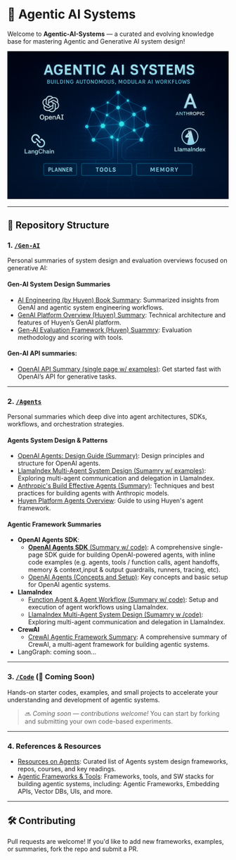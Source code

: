 # 🤖 Agentic AI Systems

Welcome to **Agentic-AI-Systems** — a curated and evolving knowledge base for mastering Agentic and Generative AI system design!

![Agentic-AI-Systems](./imgs/cover-01.png)

---

## 📁 Repository Structure

### 1. [`/Gen-AI`](./content/Gen-AI/) 
Personal summaries of system design and evaluation overviews focused on generative AI: 
#### Gen-AI System Design Summaries

- [AI Engineering (by Huyen) Book Summary](./content/Gen-AI/AI-Engineering-Summary/README.md): Summarized insights from GenAI and agentic system engineering workflows.
- [GenAI Platform Overview (Huyen) Summary](./content/Gen-AI/huyen-Gen-AI-Platform.md): Technical architecture and features of Huyen’s GenAI platform.
- [Gen-AI Evaluation Framework (Huyen) Suammry](./content/Gen-AI/huyen-evaluation.md): Evaluation methodology and scoring with tools.
#### **Gen-AI API summaries**:
- [OpenAI API Summary (single page w/ examples)](./content/Agents/openai_api_quickstart.md): Get started fast with OpenAI’s API for generative tasks.

---
### 2. [`/Agents`](./content/Agents/)
Personal summaries which deep dive into agent architectures, SDKs, workflows, and orchestration strategies.

#### Agents System Design & Patterns
- [OpenAI Agents: Design Guide (Summary)](./content/Agents/openai-agents-design-guide.md): Design principles and structure for OpenAI agents.
- [LlamaIndex Multi-Agent System Design (Sumamry w/ examples)](./content/Agents/llama-index-multi-agent.md): Exploring multi-agent communication and delegation in LlamaIndex.
- [Anthropic's Build Effective Agents (Summary)](./content/Agents/anthropic-build_effective_agents.md): Techniques and best practices for building agents with Anthropic models.
- [Huyen Platform Agents Overview](./content/Agents/huyen-agents.md): Guide to using Huyen's agent framework.

#### Agentic Framework Summaries
- **OpenAI Agents SDK**: 
    - [**OpenAI Agents SDK** (Summary w/ code)](./content/Agents/openai_agents_sdk.md): A comprehensive single-page SDK guide for building OpenAI-powered agents, with inline code examples (e.g. agents, tools / function calls, agent handoffs, memory & context,input & output guardrails, runners, tracing, etc).
    - [OpenAI Agents (Concepts and Setup)](./content/Agents/openai-agents.md): Key concepts and basic setup for OpenAI agentic systems.
- **LlamaIndex** 
    - [Function Agent & Agent Workflow (Summary w/ code)](./content/Agents/llama-index-agent-workflow.md): Setup and execution of agent workflows using LlamaIndex.
    - [LlamaIndex Multi-Agent System Design (Sumamry w /code)](./content/Agents/llama-index-multi-agent.md): Exploring multi-agent communication and delegation in LlamaIndex.
- **CrewAI** 
    - [CrewAI Agentic Framework Summary](./content/Agents/crewai-agentic-framework.md): A comprehensive summary of CrewAI, a multi-agent framework for building agentic systems.
- LangGraph: coming soon...

<!-- #### Other -->

---
### 3. [`/Code`](./Code/README.md) (🚧 Coming Soon)
Hands-on starter codes, examples, and small projects to accelerate your understanding and development of agentic systems.

<!-- | Resource | Description |
|---------|-------------|
| 🛠️ *Starter Templates* | Minimal codebases to bootstrap agentic systems using OpenAI, Anthropic, and LlamaIndex. |
| 🧪 *Experiments & Workflows* | Sample pipelines for task planning, multi-agent interaction, retrieval-augmented reasoning, and more. |
| 🎯 *Mini-Projects* | End-to-end demos integrating agents with external tools, APIs, or web interfaces. |
| 💡 *Design Patterns in Code* | Common system architecture patterns (e.g. planner-executor, tool-user agents). | -->

> 🔜 *Coming soon — contributions welcome!* You can start by forking and submitting your own code-based experiments.
---
### 4. References & Resources

- [Resources on Agents](./content/resources.md): Curated list of Agents system design frameworks, repos, courses, and key readings.
- [Agentic Frameworks & Tools](./content/stack-tools.md): Frameworks, tools, and SW stacks for building agentic systems, including: Agentic Frameworks, Embedding APIs, Vector DBs, UIs, and more.

---

<!-- ## 🚀 What You’ll Find Here

- 🤖 Design patterns for intelligent, agentic systems
- 🧠 Framework comparisons: OpenAI, Anthropic, LlamaIndex
- ⚙️ Modular workflows and pipeline code
- 📊 Evaluation techniques and benchmarks
- 🔗 Curated research summaries and toolkits -->

<!-- --- -->

## 🛠️ Contributing

Pull requests are welcome! If you'd like to add new frameworks, examples, or summaries, fork the repo and submit a PR.
